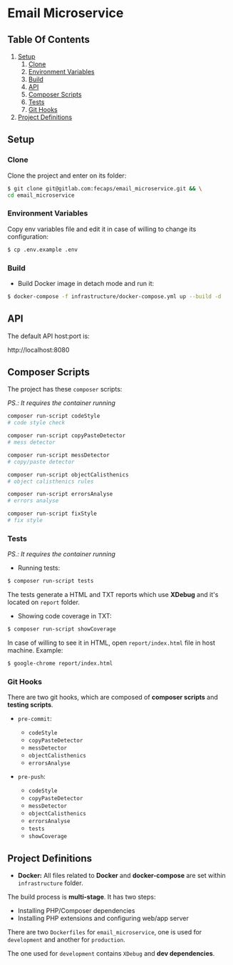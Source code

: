 # Email Microservice

## Table Of Contents

1. [Setup](#setup)
    1. [Clone](#clone)
    1. [Environment Variables](#environment-variables)
    1. [Build](#build)
    1. [API](#api)
    1. [Composer Scripts](#composer-scripts)
    1. [Tests](#tests)
    1. [Git Hooks](#git-hooks)
1. [Project Definitions](#project-definitions)

## Setup

### Clone

Clone the project and enter on its folder:

```bash
$ git clone git@gitlab.com:fecaps/email_microservice.git && \
cd email_microservice
```

### Environment Variables

Copy env variables file and edit it in case of willing to change its configuration:

```bash
$ cp .env.example .env
```

### Build

- Build Docker image in detach mode and run it:

```bash
$ docker-compose -f infrastructure/docker-compose.yml up --build -d
```

## API

The default API host:port is:

http://localhost:8080

## Composer Scripts

The project has these `composer` scripts:

*PS.: It requires the container running*
 
```bash
composer run-script codeStyle
# code style check

composer run-script copyPasteDetector
# mess detector

composer run-script messDetector
# copy/paste detector

composer run-script objectCalisthenics
# object calisthenics rules

composer run-script errorsAnalyse
# errors analyse

composer run-script fixStyle
# fix style
``` 

### Tests

*PS.: It requires the container running*

- Running tests:

```bash
$ composer run-script tests
```

The tests generate a HTML and TXT reports which use **XDebug** and it's
located on `report` folder.

- Showing code coverage in TXT:

```bash
$ composer run-script showCoverage
```

In case of willing to see it in HTML, open `report/index.html`
file in host machine. Example:

```bash
$ google-chrome report/index.html
```

### Git Hooks

There are two git hooks, which are composed of **composer scripts**
and **testing scripts**.

- `pre-commit`:
    - `codeStyle`
    - `copyPasteDetector`
    - `messDetector`
    - `objectCalisthenics`
    - `errorsAnalyse`


- `pre-push`:
    - `codeStyle`
    - `copyPasteDetector`
    - `messDetector`
    - `objectCalisthenics`
    - `errorsAnalyse`
    - `tests`
    - `showCoverage`

## Project Definitions

- **Docker:** All files related to **Docker** and **docker-compose**
are set within `infrastructure` folder.

The build process is **multi-stage**. It has two steps:

- Installing PHP/Composer dependencies
- Installing PHP extensions and configuring web/app server

There are two `Dockerfiles` for `email_microservice`, one is used for
`development` and another for `production`.

The one used for `development` contains `XDebug` and **dev dependencies**.
